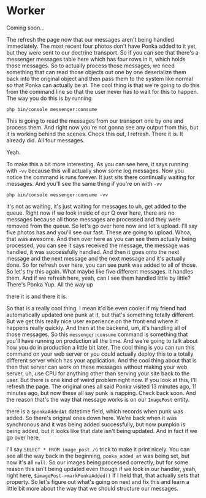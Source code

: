 # Worker

Coming soon...

The refresh the page now that our messages aren't being handled immediately. The most
recent four photos don't have Ponka added to it yet, but they were sent to our doctrine
transport. So if you can see that there's a messenger messages table here which has
four rows in it, which holds those messages. So to actually process those messages,
we need something that can read those objects out one by one deserialize them back
into the original object and then pass them to the system like normal so that Ponka
can actually be at. The cool thing is that we're going to do this from the command
line so that the user never has to wait for this to happen. The way you do this is by
running 

```terminal
php bin/console messenger:consume
```

This is going to read the messages from
our transport one by one and process them. And right now you're not gonna see any
output from this, but it is working behind the scenes. Check this out, I refresh.
There it is. It already did. All four messages.

Yeah.

To make this a bit more interesting. As you can see here, it says running with  `-vv`
because this will actually show some log messages. Now you notice the command is
runs forever. It just sits there continually waiting for messages. And you'll see the
same thing if you're on with `-vv`

```terminal-silent
php bin/console messenger:consume -vv
```

it's not as waiting, it's just waiting for
messages to uh, get added to the queue. Right now if we look inside of our Q over
here, there are no messages because all those messages are processed and they were
removed from the queue. So let's go over here now and let's upload. I'll say five
photos has and you'll see our fast. These are going to upload. Whoa, that was
awesome. And then over here as you can see them actually being processed, you can see
it says received the message, the message was handled, it was successfully handled.
And then it goes onto the next message and the next message and the next message and
it's actually done. So for refresh over here, you can see punk was added to all of
those. So let's try this again. What maybe like five different messages. It handles
them. And if we refresh here, yeah, can I see them handled little by little? There's
Ponka Yup. All the way up

there it is and there it is.

So that is a really cool thing. I mean it'd be even cooler if my friend had
automatically updated one punk at it, but that's something totally different. But we
get this really nice user experience on the front end where it happens really
quickly. And then at the backend, um, it's handling all of those messages. So this
`messenger:consume` command is something that you'll have running on production all the
time. And we're going to talk about how you do in production a little bit later. The
cool thing is you can run this command on your web server or you could actually
deploy this to a totally different server which has your application. And the cool
thing about that is then that server can work on these messages without making your
web server, uh, use CPU for anything other than serving your site back to the user.
But there is one kind of weird problem right now. If you look at this, I'll refresh
the page. The original ones all said Ponka visited 13 minutes ago, 11 minutes ago,
but now these all say punk is napping. Check back soon. And the reason that's the way
that message works is on our `ImagePost` entity.

there is a `$ponkaAddedAt` datetime field, which records when punk was added. So
there's original ones down here. We're back when it was synchronous and it was being
added successfully, but now pumpkin is being added, but it looks like that date isn't
being updated. And in fact if we go over here,

I'll say `SELECT * FROM image_post /G` trick to make it print nicely. You can
see all the way back in the beginning, `ponka_added_at` was being set, but now it's
all `null`. So our images being processed correctly, but for some reason this isn't being
updated even though if we look in our handler, yeah, right here, `$imagePost->markPonkaAdded()`
If I held that, that actually sets that property. So let's figure
out what's going on next and fix this and learn a little bit more about the way that
we should structure our messages.